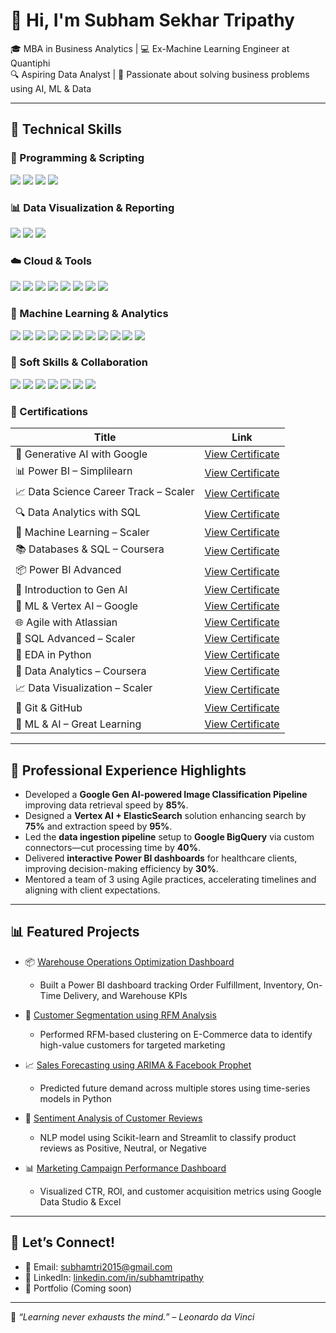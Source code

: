 # 👋 Hi, I'm Subham Sekhar Tripathy

🎓 MBA in Business Analytics | 💻 Ex-Machine Learning Engineer at Quantiphi  
🔍 Aspiring Data Analyst | 🚀 Passionate about solving business problems using AI, ML & Data

---

## 🔧 Technical Skills


### 🐍 Programming & Scripting
<p>
  <img src="https://img.shields.io/badge/Python-3776AB?style=flat-square&logo=python&logoColor=white" />
  <img src="https://img.shields.io/badge/SQL-003B57?style=flat-square&logo=mysql&logoColor=white" />
  <img src="https://img.shields.io/badge/R-276DC3?style=flat-square&logo=r&logoColor=white" />
  <img src="https://img.shields.io/badge/Streamlit-FF4B4B?style=flat-square&logo=streamlit&logoColor=white" />
</p>

### 📊 Data Visualization & Reporting
<p>
  <img src="https://img.shields.io/badge/Power%20BI-F2C811?style=flat-square&logo=powerbi&logoColor=black" />
  <img src="https://img.shields.io/badge/Google%20Data%20Studio-4285F4?style=flat-square&logo=googledatastudio&logoColor=white" />
  <img src="https://img.shields.io/badge/Excel-217346?style=flat-square&logo=microsoft-excel&logoColor=white" />
</p>

### ☁️ Cloud & Tools
<p>
  <img src="https://img.shields.io/badge/GCP-4285F4?style=flat-square&logo=googlecloud&logoColor=white" />
  <img src="https://img.shields.io/badge/BigQuery-669DF6?style=flat-square&logo=googlecloud&logoColor=white" />
  <img src="https://img.shields.io/badge/Vertex%20AI-000000?style=flat-square&logo=google&logoColor=white" />
  <img src="https://img.shields.io/badge/ElasticSearch-005571?style=flat-square&logo=elasticsearch&logoColor=white" />
  <img src="https://img.shields.io/badge/Jupyter-F37626?style=flat-square&logo=jupyter&logoColor=white" />
  <img src="https://img.shields.io/badge/Docker-2496ED?style=flat-square&logo=docker&logoColor=white" />
  <img src="https://img.shields.io/badge/Git-F05032?style=flat-square&logo=git&logoColor=white" />
  <img src="https://img.shields.io/badge/GitHub-181717?style=flat-square&logo=github&logoColor=white" />
</p>

### 🤖 Machine Learning & Analytics
<p>
  <img src="https://img.shields.io/badge/Supervised%20Learning-00BFFF?style=flat-square" />
  <img src="https://img.shields.io/badge/Unsupervised%20Learning-FF69B4?style=flat-square" />
  <img src="https://img.shields.io/badge/NLP-8A2BE2?style=flat-square" />
  <img src="https://img.shields.io/badge/Sentiment%20Analysis-F4A460?style=flat-square" />
  <img src="https://img.shields.io/badge/Text%20Classification-4682B4?style=flat-square" />
  <img src="https://img.shields.io/badge/Time%20Series%20Forecasting-1E90FF?style=flat-square" />
  <img src="https://img.shields.io/badge/RFM%20Segmentation-9ACD32?style=flat-square" />
  <img src="https://img.shields.io/badge/Clustering-DC143C?style=flat-square" />
  <img src="https://img.shields.io/badge/Model%20Deployment-32CD32?style=flat-square" />
  <img src="https://img.shields.io/badge/Feature%20Engineering-9370DB?style=flat-square" />
  <img src="https://img.shields.io/badge/Data%20Cleaning-F08080?style=flat-square" />
</p>


### 🤝 Soft Skills & Collaboration
<p>
  <img src="https://img.shields.io/badge/Agile%20%26%20Scrum-FCA121?style=flat-square" />
  <img src="https://img.shields.io/badge/Sprint%20Planning-FF7F50?style=flat-square" />
  <img src="https://img.shields.io/badge/Stakeholder%20Management-4682B4?style=flat-square" />
  <img src="https://img.shields.io/badge/Critical%20Thinking-9370DB?style=flat-square" />
  <img src="https://img.shields.io/badge/Team%20Collaboration-20B2AA?style=flat-square" />
  <img src="https://img.shields.io/badge/Client%20Communication-00CED1?style=flat-square" />
  <img src="https://img.shields.io/badge/Problem%20Solving-1E90FF?style=flat-square" />
</p>

### 📜 Certifications

| Title | Link |
|-------|------|
| 🧠 Generative AI with Google | [View Certificate](https://drive.google.com/file/d/1GGZBssM7xpklhCXoeWNJnsdbSgXAWkK7/view?usp=drive_link) |
| 📊 Power BI – Simplilearn | [View Certificate](https://drive.google.com/file/d/15fy44ehAuRK5Y-WiX4Dxd7xb9eOVrwmq/view?usp=drive_link) |
| 📈 Data Science Career Track – Scaler | [View Certificate](https://drive.google.com/file/d/1YXYhD2nOWQO1DE-yp6sKBq7dcaiSzZ9j/view?usp=drive_link) |
| 🔍 Data Analytics with SQL | [View Certificate](https://drive.google.com/file/d/1aRT-UnFP3wx94c5Mb1unzxN8nWwysrDm/view?usp=drive_link) |
| 🧪 Machine Learning – Scaler | [View Certificate](https://drive.google.com/file/d/1q73HMTdDBgW2Sq04sLFwbSFg-dgedx7e/view?usp=drive_link) |
| 📚 Databases & SQL – Coursera | [View Certificate](https://drive.google.com/file/d/1medCoEZOelDz9-0VdSkuHodvA0AMynLH/view?usp=drive_link) |
| 📦 Power BI Advanced | [View Certificate](https://drive.google.com/file/d/13jCTg4YPWKxdgdGhekt61DLfMC7nzuJC/view?usp=drive_link) |
| 🧠 Introduction to Gen AI | [View Certificate](https://drive.google.com/file/d/1MRjJCNkW580kFjJ7s6JmlHL6BNOFamoX/view?usp=drive_link) |
| 🧪 ML & Vertex AI – Google | [View Certificate](https://drive.google.com/file/d/1dm0trWysGUr-1wV9nJh7fbWWfsUeAlqY/view?usp=drive_link) |
| 🌐 Agile with Atlassian | [View Certificate](https://drive.google.com/file/d/11z7vDb98pfUT-0p5Crw0M30AISY4C9z5/view?usp=drive_link) |
| 🔎 SQL Advanced – Scaler | [View Certificate](https://drive.google.com/file/d/1FiZKg9maknih6ydiJXBJfAVpz6ppgwP3/view?usp=drive_link) |
| 📶 EDA in Python | [View Certificate](https://drive.google.com/file/d/1vDX1yPWAkUkyC7FSBfvYpAQG9RsQIT_O/view?usp=drive_link) |
| 🧾 Data Analytics – Coursera | [View Certificate](https://drive.google.com/file/d/1hQWjC6FZMWp2sbW6Mv8OJ1SPNCTR5hdD/view?usp=drive_link) |
| 📈 Data Visualization – Scaler | [View Certificate](https://drive.google.com/file/d/1rGsObxbqNAa11XXnJrREsTX_KyKVVVV0/view?usp=drive_link) |
| 🧰 Git & GitHub | [View Certificate](https://drive.google.com/file/d/13q-498k2phn59uhffLIndciUjaiA5TqL/view?usp=drive_link) |
| 🤖 ML & AI – Great Learning | [View Certificate](https://drive.google.com/file/d/1FaFo29F0tdi4ZYCbrLvHvW12_mFwDwEg/view?usp=drive_link) |


---

## 🧠 Professional Experience Highlights

- Developed a **Google Gen AI-powered Image Classification Pipeline** improving data retrieval speed by **85%**.
- Designed a **Vertex AI + ElasticSearch** solution enhancing search by **75%** and extraction speed by **95%**.
- Led the **data ingestion pipeline** setup to **Google BigQuery** via custom connectors—cut processing time by **40%**.
- Delivered **interactive Power BI dashboards** for healthcare clients, improving decision-making efficiency by **30%**.
- Mentored a team of 3 using Agile practices, accelerating timelines and aligning with client expectations.

---

## 📊 Featured Projects

- 📦 [Warehouse Operations Optimization Dashboard](https://github.com/your-repo)
  - Built a Power BI dashboard tracking Order Fulfillment, Inventory, On-Time Delivery, and Warehouse KPIs

- 🎯 [Customer Segmentation using RFM Analysis](https://github.com/your-repo)
  - Performed RFM-based clustering on E-Commerce data to identify high-value customers for targeted marketing

- 📈 [Sales Forecasting using ARIMA & Facebook Prophet](https://github.com/your-repo)
  - Predicted future demand across multiple stores using time-series models in Python

- 💬 [Sentiment Analysis of Customer Reviews](https://github.com/your-repo)
  - NLP model using Scikit-learn and Streamlit to classify product reviews as Positive, Neutral, or Negative

- 📊 [Marketing Campaign Performance Dashboard](https://github.com/your-repo)
  - Visualized CTR, ROI, and customer acquisition metrics using Google Data Studio & Excel

---

## 🤝 Let’s Connect!
- 📧 Email: subhamtri2015@gmail.com 
- 🔗 LinkedIn: [linkedin.com/in/subhamtripathy](https://linkedin.com/in/subhamtripathy)  
- 🧠 Portfolio (Coming soon)

---

🌱 _“Learning never exhausts the mind.” – Leonardo da Vinci_
